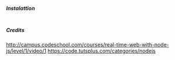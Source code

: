 ##### Instalattion
```shell

```

##### Credits
http://campus.codeschool.com/courses/real-time-web-with-node-js/level/1/video/1
https://code.tutsplus.com/categories/nodejs

